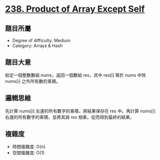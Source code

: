 # [238. Product of Array Except Self](https://leetcode.com/problems/product-of-array-except-self/)

## 題目所屬
- Degree of difficulty: Medium
- Category: Arrays & Hash

## 題目大意
給定一個整數數組 nums，返回一個數組 res，其中 res[i] 等於 nums 中除 nums[i] 之外所有數的乘積。

## 邏輯思維
先計算 nums[i] 左邊的所有數字的乘積，將結果保存在 res 中。再計算 nums[i] 右邊的所有數字的乘積，並將其與 res 相乘，從而得到最終的結果。

## 複雜度
- 時間複雜度: O(n)
- 空間複雜度: O(1)
